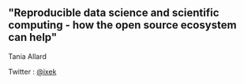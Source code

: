 ## "Reproducible data science and scientific computing - how the open source ecosystem can help"

Tania Allard

Twitter : [@ixek](www.twitter.com/ixek)
